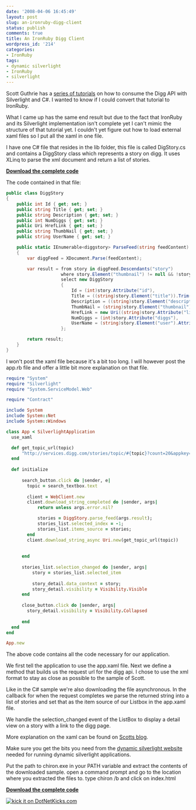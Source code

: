 ```yaml
---
date: '2008-04-06 16:45:49'
layout: post
slug: an-ironruby-digg-client
status: publish
comments: true
title: An IronRuby Digg Client
wordpress_id: '214'
categories:
- IronRuby
tags:
- dynamic silverlight
- IronRuby
- silverlight
---
```


Scott Guthrie has a [series of tutorials](http://weblogs.asp.net/scottgu/archive/2008/02/22/first-look-at-silverlight-2.aspx) on how to consume the Digg API with Silverlight and C#. I wanted to know if I could convert that tutorial to IronRuby.

What I came up has the same end result but due to the fact that IronRuby and its Silverlight implementation isn't complete yet I can't mimic the structure of that tutorial yet. I couldn't yet figure out how to load external xaml files so I put all the xaml in one file.

I have one C# file that resides in the lib folder, this file is called DigStory.cs and contains a DiggStory class which represents a story on digg. It uses XLinq to parse the xml document and return a list of stories.

**[Download the complete code](http://flanders.co.nz/wp-content/uploads/2008/04/digg.zip)**

The code contained in that file:      

``` csharp    
public class DiggStory
{
    public int Id { get; set; }
    public string Title { get; set; }
    public string Description { get; set; }
    public int NumDiggs { get; set; }
    public Uri HrefLink { get; set; }
    public string ThumbNail { get; set; }
    public string UserName { get; set; }

    public static IEnumerable<diggstory> ParseFeed(string feedContent)
    {
        var diggFeed = XDocument.Parse(feedContent);

        var result = from story in diggFeed.Descendants("story")
                     where story.Element("thumbnail") != null && !story.Element("thumbnail").Attribute("src").Value.EndsWith(".gif")
                     select new DiggStory
                     {
                         Id = (int)story.Attribute("id"),
                         Title = ((string)story.Element("title")).Trim(),
                         Description = ((string)story.Element("description")).Trim(),
                         ThumbNail = (string)story.Element("thumbnail").Attribute("src").Value,
                         HrefLink = new Uri((string)story.Attribute("link")),
                         NumDiggs = (int)story.Attribute("diggs"),
                         UserName = (string)story.Element("user").Attribute("name").Value,
                     };

        return result;
    }
}
```

I won't post the xaml file because it's a bit too long. I will however post the app.rb file and offer a little bit more explanation on that file.

``` ruby app.rb
require "System"
require "Silverlight"
require "System.ServiceModel.Web"

require "Contract"

include System
include System::Net
include System::Windows

class App < SilverlightApplication
  use_xaml

  def get_topic_url(topic)
	  "http://services.digg.com/stories/topic/#{topic}?count=20&appkey=http%3A%2F%2Fflanders.co.nz%2Fblog"
  end
  
  def initialize
	  
	  search_button.click do |sender, e|
		topic = search_textbox.text
		
		client = WebClient.new
		client.download_string_completed do |sender, args|
			return unless args.error.nil?

			stories = DiggStory.parse_feed(args.result);
			stories_list.selected_index = -1;
			stories_list.items_source = stories;
		end
		client.download_string_async Uri.new(get_topic_url(topic))
		
		
	  end
	  
	  stories_list.selection_changed do |sender, args|
		  story = stories_list.selected_item
		  
		  story_detail.data_context = story;
		  story_detail.visibility = Visibility.Visible
	  end
	  
	  close_button.click do |sender, args|
		story_detail.visibility = Visibility.Collapsed
	  
	  end
  end	
end

App.new
```

The above code contains all the code necessary for our application.

We first tell the application to use the app.xaml file. Next we define a method that builds us the request url for the digg api. I chose to use the xml format to stay as close as possible to the sample of Scott.

Like in the C# sample we're also downloading the file asynchronous. In the callback for when the request completes we parse the returned string into a list of stories and set that as the item source of our Listbox in the app.xaml file.

We handle the selection_changed event of the ListBox to display a detail view on a story with a link to the digg page.

More explanation on the xaml can be found on [Scotts blog](http://weblogs.asp.net/scottgu/archive/2008/02/22/first-look-at-silverlight-2.aspx).

Make sure you get the bits you need from the [dynamic silverlight website](http://dynamicsilverlight.net) needed for running dynamic silverlight applications.

Put the path to chiron.exe in your PATH variable and extract the contents of the downloaded sample. open a command prompt and go to the location where you extracted the files to. type chiron /b and click on index.html 

**[Download the complete code](http://flanders.co.nz/wp-content/uploads/2008/04/digg.zip)**

[![kick it on DotNetKicks.com](http://www.dotnetkicks.com/Services/Images/KickItImageGenerator.ashx?url=http%3a%2f%2fflanders.co.nz%2f2008%2f04%2f06%2fan-ironruby-digg-client%2f)](http://www.dotnetkicks.com/kick/?url=http%3a%2f%2fflanders.co.nz%2f2008%2f04%2f06%2fan-ironruby-digg-client%2f)

